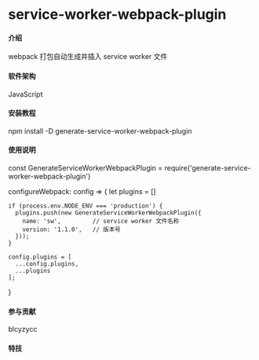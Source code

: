 # service-worker-webpack-plugin

#### 介绍
webpack 打包自动生成并插入 service worker 文件


#### 软件架构
JavaScript


#### 安装教程
npm install -D generate-service-worker-webpack-plugin


#### 使用说明
  const GenerateServiceWorkerWebpackPlugin = require('generate-service-worker-webpack-plugin')

  configureWebpack: config => {
    let plugins = []

    if (process.env.NODE_ENV === 'production') {
      plugins.push(new GenerateServiceWorkerWebpackPlugin({
        name: 'sw',         // service worker 文件名称
        version: '1.1.0',   // 版本号
      }));
    }

    config.plugins = [
      ...config.plugins,
      ...plugins
    ];
  }

#### 参与贡献
blcyzycc


#### 特技

